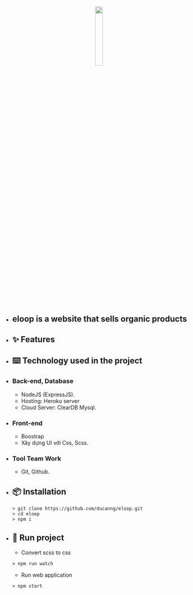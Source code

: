 # <p align="center"><img src="https://eloop-user-hda.herokuapp.com/images/logo.png" height="20%" width="20%"/></p> 
- ## eloop is a website that sells organic products
- ## ✨ Features

- ## ⌨️ Technology used in the project
 - ### **Back-end, Database**
    - NodeJS (ExpressJS).
    - Hosting: Heroku server
    - Cloud Server: ClearDB Mysql.
  - ### **Front-end**
    - Boostrap
    - Xây dựng UI với Css, Scss.
  - ### **Tool Team Work**
    - Git, Github.

- ## 📦 Installation
  ```
  > git clone https://github.com/ducanng/eloop.git
  > cd eloop
  > npm i
  ```

- ## 🔨 Run project
  - Convert scss to css
  ```
  > npm run watch
  ```
  - Run web application
  ```
  > npm start
  ```
